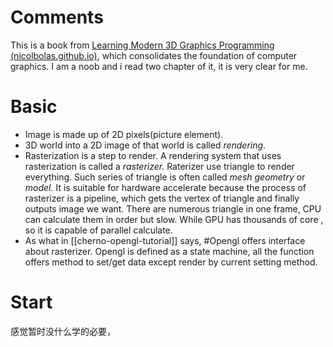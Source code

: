 # Comments

This is a book from [Learning Modern 3D Graphics Programming (nicolbolas.github.io)](https://nicolbolas.github.io/oldtut/index.html), which consolidates the foundation of computer graphics. I am a noob and i read two chapter of it, it is very clear for me.

# Basic
- Image is made up of 2D pixels(picture element).
- 3D world into a 2D image of that world is called _rendering_.
- Rasterization is a step to render. A rendering system that uses rasterization is called a _rasterizer._ Raterizer use triangle to render everything. Such series of triangle is often called _mesh_ _geometry_ or _model_.
   It is suitable for hardware accelerate because the process of rasterizer is a pipeline, which gets the vertex of triangle and finally outputs image we want. There are numerous triangle in one frame, CPU can calculate them in order but slow. While GPU has thousands of core , so it is capable of parallel calculate.
- As what in [[cherno-opengl-tutorial]] says, #Opengl offers interface about rasterizer. Opengl is defined as a state machine, all the function offers method to set/get data except render by current setting method.
# Start
感觉暂时没什么学的必要，